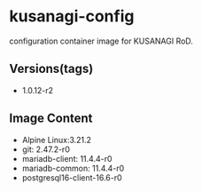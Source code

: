 # kusanagi-config

configuration container image for KUSANAGI RoD.

## Versions(tags)
- 1.0.12-r2

## Image Content
- Alpine Linux:3.21.2
- git: 2.47.2-r0
- mariadb-client: 11.4.4-r0
- mariadb-common: 11.4.4-r0
- postgresql16-client-16.6-r0

